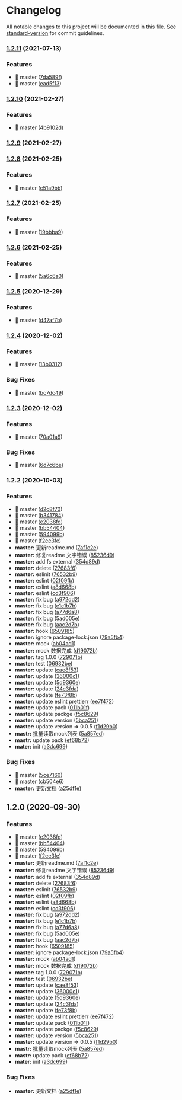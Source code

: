 # Changelog

All notable changes to this project will be documented in this file. See [standard-version](https://github.com/conventional-changelog/standard-version) for commit guidelines.

### [1.2.11](https://github.com/chenjiajing23/good-mock/compare/v1.2.10...v1.2.11) (2021-07-13)


### Features

* 🎸 master ([7da589f](https://github.com/chenjiajing23/good-mock/commit/7da589fc505f60ae28029d2f7bb544e98951e7b1))
* 🎸 master ([ead5f13](https://github.com/chenjiajing23/good-mock/commit/ead5f132647a89573f508a1ec3c0b70db18101ee))

### [1.2.10](https://github.com/chenjiajing23/good-mock/compare/v1.2.9...v1.2.10) (2021-02-27)


### Features

* 🎸 master ([4b9102d](https://github.com/chenjiajing23/good-mock/commit/4b9102d1c449aa92a3fb9079ee026196fd352df1))

### [1.2.9](https://github.com/chenjiajing23/good-mock/compare/v1.2.8...v1.2.9) (2021-02-27)

### [1.2.8](https://github.com/chenjiajing23/good-mock/compare/v1.2.7...v1.2.8) (2021-02-25)


### Features

* 🎸 master ([c51a9bb](https://github.com/chenjiajing23/good-mock/commit/c51a9bb9ed4395c3d7a13750b83051da182d5ee8))

### [1.2.7](https://github.com/chenjiajing23/good-mock/compare/v1.2.6...v1.2.7) (2021-02-25)


### Features

* 🎸 master ([19bbba9](https://github.com/chenjiajing23/good-mock/commit/19bbba91c4bf350a1b55a939dc37485f672d76f9))

### [1.2.6](https://github.com/chenjiajing23/good-mock/compare/v1.2.5...v1.2.6) (2021-02-25)


### Features

* 🎸 master ([5a6c6a0](https://github.com/chenjiajing23/good-mock/commit/5a6c6a0d22c5b68fdc7f47e77db88996d8ea51ef))

### [1.2.5](https://github.com/chenjiajing23/good-mock/compare/v1.2.4...v1.2.5) (2020-12-29)


### Features

* 🎸 master ([d47af7b](https://github.com/chenjiajing23/good-mock/commit/d47af7b071db2a58b6e30c6f9e04eaec382aebd1))

### [1.2.4](https://github.com/chenjiajing23/good-mock/compare/v1.2.3...v1.2.4) (2020-12-02)


### Features

* 🎸 master ([13b0312](https://github.com/chenjiajing23/good-mock/commit/13b0312847e69a7d3454caec3192dd1afb656487))


### Bug Fixes

* 🐛 master ([bc7dc49](https://github.com/chenjiajing23/good-mock/commit/bc7dc49c8e210c6c55d471b0853afcfcc3996293))

### [1.2.3](https://github.com/chenjiajing23/good-mock/compare/v1.2.2...v1.2.3) (2020-12-02)


### Features

* 🎸 master ([70a01a9](https://github.com/chenjiajing23/good-mock/commit/70a01a9d5c3acdce1b382ba04bcb9aac8cc4b8b4))


### Bug Fixes

* 🐛 master ([6d7c6be](https://github.com/chenjiajing23/good-mock/commit/6d7c6be9a444998863060cd6796483608de3352a))

### 1.2.2 (2020-10-03)


### Features

* 🎸 master ([d2c8f70](https://github.com/chenjiajing23/good-mock/commit/d2c8f7041409766b290f684c07007f15d16be16d))
* 🎸 master ([b341784](https://github.com/chenjiajing23/good-mock/commit/b34178446149ffce33d247e45827f6271b276164))
* 🎸 master ([e2038fd](https://github.com/chenjiajing23/good-mock/commit/e2038fd5398746fa520ba8733c8488012b2bd297))
* 🎸 master ([bb54404](https://github.com/chenjiajing23/good-mock/commit/bb5440442554db23df255d394e015ead245c34f3))
* 🎸 master ([594099b](https://github.com/chenjiajing23/good-mock/commit/594099b59cbef8bbcc9679d0add54250359e404d))
* 🎸 master ([f2ee3fe](https://github.com/chenjiajing23/good-mock/commit/f2ee3fe216caefa3ee6c0bb507abe4eb4ae1ccfa))
* **master:** 更新readme.md ([7af1c2e](https://github.com/chenjiajing23/good-mock/commit/7af1c2e8ad4b9b98cd831ef56894cb855846399d))
* **master:** 修复readme 文字错误 ([85236d9](https://github.com/chenjiajing23/good-mock/commit/85236d99d958d158ea6179ae2c7f8022229bad6b))
* **master:** add fs external ([354d89d](https://github.com/chenjiajing23/good-mock/commit/354d89d9180de4e97adcf67794642055d3e7b4eb))
* **master:** delete ([27683f6](https://github.com/chenjiajing23/good-mock/commit/27683f6aa323baae224902ec5f996a6b6a415800))
* **master:** eslinit ([76532b9](https://github.com/chenjiajing23/good-mock/commit/76532b97ba21bb2b74bd5dfba132f3d24a1244d5))
* **master:** eslint ([02f09fb](https://github.com/chenjiajing23/good-mock/commit/02f09fb9f8c6c4469a30c788cc2f954f4724c5e1))
* **master:** eslint ([a8d668b](https://github.com/chenjiajing23/good-mock/commit/a8d668b6102264c731f9a89cf90d0e39a5f8aba4))
* **master:** eslint ([cd3f906](https://github.com/chenjiajing23/good-mock/commit/cd3f906c1c3f2278cf5aa1ad00362dff6529ed07))
* **master:** fix bug ([a972dd2](https://github.com/chenjiajing23/good-mock/commit/a972dd2e177d54335488fe6d0dc9c6214edc5da5))
* **master:** fix bug ([e1c1b7b](https://github.com/chenjiajing23/good-mock/commit/e1c1b7b311d1a535a0794af7baa7f4d9d0eb4e9f))
* **master:** fix bug ([a77d6a8](https://github.com/chenjiajing23/good-mock/commit/a77d6a8dc0550bd33b7e45f65ed8245db5c0ecd8))
* **master:** fix bug ([5ad005e](https://github.com/chenjiajing23/good-mock/commit/5ad005e50ca078d24a96e434a5b806330048c2e6))
* **master:** fix bug ([aac2d7b](https://github.com/chenjiajing23/good-mock/commit/aac2d7b847d957349d5e088789a6435cb51426dc))
* **master:** hook ([6509185](https://github.com/chenjiajing23/good-mock/commit/6509185659489449aefe5f080e16e1f8f014a034))
* **master:** ignore package-lock.json ([79a5fb4](https://github.com/chenjiajing23/good-mock/commit/79a5fb4d9caf21b16c6933dfbc1335d634ea2994))
* **master:** mock ([ab04ad1](https://github.com/chenjiajing23/good-mock/commit/ab04ad1b98c8683e708ee3f009c8fadc28d95bf0))
* **master:** mock 数据完成 ([d19072b](https://github.com/chenjiajing23/good-mock/commit/d19072bdd2db50807318952a4cea7ee560fd3595))
* **master:** tag 1.0.0 ([729071b](https://github.com/chenjiajing23/good-mock/commit/729071b9edcc1a140c8ed63dcff1a44d37a8fea9))
* **master:** test ([06932be](https://github.com/chenjiajing23/good-mock/commit/06932bed674b55ba4e5a954e9b20a480d1ae8734))
* **master:** update ([cae8f53](https://github.com/chenjiajing23/good-mock/commit/cae8f53356c8d5764f7787d3a5e631d5f5dc32ec))
* **master:** update ([36000c1](https://github.com/chenjiajing23/good-mock/commit/36000c189778678f50c1d2b3c7caa8e7db0cd565))
* **master:** update ([5d9360e](https://github.com/chenjiajing23/good-mock/commit/5d9360efed5929d49b5b5cdfbd8397e4f0355be3))
* **master:** update ([24c3fda](https://github.com/chenjiajing23/good-mock/commit/24c3fda713c526011440e681fd22c18fef036842))
* **master:** update ([fe73f8b](https://github.com/chenjiajing23/good-mock/commit/fe73f8ba9a1fac1cf105c571dbbdd7b1d5abd472))
* **master:** update eslint prettierr ([ee7f472](https://github.com/chenjiajing23/good-mock/commit/ee7f472f1148a7bae820da935ac8f3560f5dc539))
* **master:** update pack ([011b01f](https://github.com/chenjiajing23/good-mock/commit/011b01f7893331ff84884a4a7e62e0eef0bc3186))
* **master:** update packge ([f5c8629](https://github.com/chenjiajing23/good-mock/commit/f5c8629ec2fc41a4aa18ce17b415fa5b1141e6ba))
* **master:** update version ([5bca251](https://github.com/chenjiajing23/good-mock/commit/5bca25116a5f123fe21f9e6a463d74b5e0a37626))
* **master:** update version => 0.0.5 ([f1d29b0](https://github.com/chenjiajing23/good-mock/commit/f1d29b0f7b736ab2a708d148af25e91fa0625ad3))
* **mastr:** 批量读取mock列表 ([5a857ed](https://github.com/chenjiajing23/good-mock/commit/5a857edfd8f0028f2d651bc38ec72ff669df478c))
* **mastr:** update pack ([ef68b72](https://github.com/chenjiajing23/good-mock/commit/ef68b728a4143737cac12d1789aaf5123a5fecd4))
* **mater:** init ([a3dc699](https://github.com/chenjiajing23/good-mock/commit/a3dc699a5e178577a0301d93e80805a82137c8be))


### Bug Fixes

* 🐛 master ([5ce7160](https://github.com/chenjiajing23/good-mock/commit/5ce716013a7a77298395f95c36e24f32481b3af4))
* 🐛 master ([cb504e6](https://github.com/chenjiajing23/good-mock/commit/cb504e6ee11490885fc561dfaf2b805db79c5e9f))
* **master:** 更新文档 ([a25df1e](https://github.com/chenjiajing23/good-mock/commit/a25df1e2ebaea2635c639242f6dbaf688442efbd))

## 1.2.0 (2020-09-30)


### Features

* 🎸 master ([e2038fd](https://github.com/chenjiajing23/good-mock/commit/e2038fd5398746fa520ba8733c8488012b2bd297))
* 🎸 master ([bb54404](https://github.com/chenjiajing23/good-mock/commit/bb5440442554db23df255d394e015ead245c34f3))
* 🎸 master ([594099b](https://github.com/chenjiajing23/good-mock/commit/594099b59cbef8bbcc9679d0add54250359e404d))
* 🎸 master ([f2ee3fe](https://github.com/chenjiajing23/good-mock/commit/f2ee3fe216caefa3ee6c0bb507abe4eb4ae1ccfa))
* **master:** 更新readme.md ([7af1c2e](https://github.com/chenjiajing23/good-mock/commit/7af1c2e8ad4b9b98cd831ef56894cb855846399d))
* **master:** 修复readme 文字错误 ([85236d9](https://github.com/chenjiajing23/good-mock/commit/85236d99d958d158ea6179ae2c7f8022229bad6b))
* **master:** add fs external ([354d89d](https://github.com/chenjiajing23/good-mock/commit/354d89d9180de4e97adcf67794642055d3e7b4eb))
* **master:** delete ([27683f6](https://github.com/chenjiajing23/good-mock/commit/27683f6aa323baae224902ec5f996a6b6a415800))
* **master:** eslinit ([76532b9](https://github.com/chenjiajing23/good-mock/commit/76532b97ba21bb2b74bd5dfba132f3d24a1244d5))
* **master:** eslint ([02f09fb](https://github.com/chenjiajing23/good-mock/commit/02f09fb9f8c6c4469a30c788cc2f954f4724c5e1))
* **master:** eslint ([a8d668b](https://github.com/chenjiajing23/good-mock/commit/a8d668b6102264c731f9a89cf90d0e39a5f8aba4))
* **master:** eslint ([cd3f906](https://github.com/chenjiajing23/good-mock/commit/cd3f906c1c3f2278cf5aa1ad00362dff6529ed07))
* **master:** fix bug ([a972dd2](https://github.com/chenjiajing23/good-mock/commit/a972dd2e177d54335488fe6d0dc9c6214edc5da5))
* **master:** fix bug ([e1c1b7b](https://github.com/chenjiajing23/good-mock/commit/e1c1b7b311d1a535a0794af7baa7f4d9d0eb4e9f))
* **master:** fix bug ([a77d6a8](https://github.com/chenjiajing23/good-mock/commit/a77d6a8dc0550bd33b7e45f65ed8245db5c0ecd8))
* **master:** fix bug ([5ad005e](https://github.com/chenjiajing23/good-mock/commit/5ad005e50ca078d24a96e434a5b806330048c2e6))
* **master:** fix bug ([aac2d7b](https://github.com/chenjiajing23/good-mock/commit/aac2d7b847d957349d5e088789a6435cb51426dc))
* **master:** hook ([6509185](https://github.com/chenjiajing23/good-mock/commit/6509185659489449aefe5f080e16e1f8f014a034))
* **master:** ignore package-lock.json ([79a5fb4](https://github.com/chenjiajing23/good-mock/commit/79a5fb4d9caf21b16c6933dfbc1335d634ea2994))
* **master:** mock ([ab04ad1](https://github.com/chenjiajing23/good-mock/commit/ab04ad1b98c8683e708ee3f009c8fadc28d95bf0))
* **master:** mock 数据完成 ([d19072b](https://github.com/chenjiajing23/good-mock/commit/d19072bdd2db50807318952a4cea7ee560fd3595))
* **master:** tag 1.0.0 ([729071b](https://github.com/chenjiajing23/good-mock/commit/729071b9edcc1a140c8ed63dcff1a44d37a8fea9))
* **master:** test ([06932be](https://github.com/chenjiajing23/good-mock/commit/06932bed674b55ba4e5a954e9b20a480d1ae8734))
* **master:** update ([cae8f53](https://github.com/chenjiajing23/good-mock/commit/cae8f53356c8d5764f7787d3a5e631d5f5dc32ec))
* **master:** update ([36000c1](https://github.com/chenjiajing23/good-mock/commit/36000c189778678f50c1d2b3c7caa8e7db0cd565))
* **master:** update ([5d9360e](https://github.com/chenjiajing23/good-mock/commit/5d9360efed5929d49b5b5cdfbd8397e4f0355be3))
* **master:** update ([24c3fda](https://github.com/chenjiajing23/good-mock/commit/24c3fda713c526011440e681fd22c18fef036842))
* **master:** update ([fe73f8b](https://github.com/chenjiajing23/good-mock/commit/fe73f8ba9a1fac1cf105c571dbbdd7b1d5abd472))
* **master:** update eslint prettierr ([ee7f472](https://github.com/chenjiajing23/good-mock/commit/ee7f472f1148a7bae820da935ac8f3560f5dc539))
* **master:** update pack ([011b01f](https://github.com/chenjiajing23/good-mock/commit/011b01f7893331ff84884a4a7e62e0eef0bc3186))
* **master:** update packge ([f5c8629](https://github.com/chenjiajing23/good-mock/commit/f5c8629ec2fc41a4aa18ce17b415fa5b1141e6ba))
* **master:** update version ([5bca251](https://github.com/chenjiajing23/good-mock/commit/5bca25116a5f123fe21f9e6a463d74b5e0a37626))
* **master:** update version => 0.0.5 ([f1d29b0](https://github.com/chenjiajing23/good-mock/commit/f1d29b0f7b736ab2a708d148af25e91fa0625ad3))
* **mastr:** 批量读取mock列表 ([5a857ed](https://github.com/chenjiajing23/good-mock/commit/5a857edfd8f0028f2d651bc38ec72ff669df478c))
* **mastr:** update pack ([ef68b72](https://github.com/chenjiajing23/good-mock/commit/ef68b728a4143737cac12d1789aaf5123a5fecd4))
* **mater:** init ([a3dc699](https://github.com/chenjiajing23/good-mock/commit/a3dc699a5e178577a0301d93e80805a82137c8be))


### Bug Fixes

* **master:** 更新文档 ([a25df1e](https://github.com/chenjiajing23/good-mock/commit/a25df1e2ebaea2635c639242f6dbaf688442efbd))

